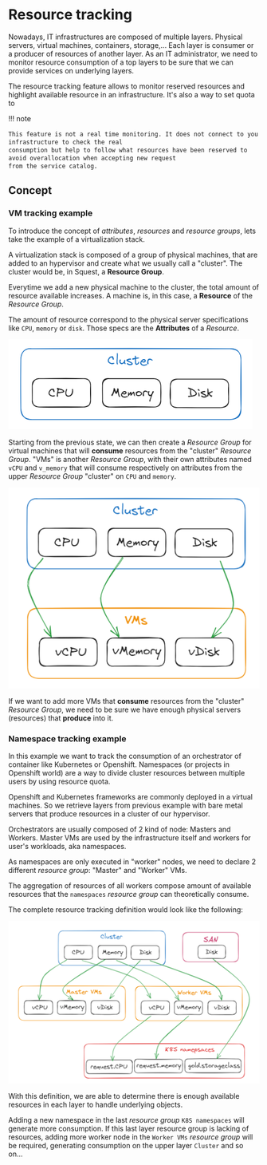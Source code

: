 # Resource tracking

Nowadays, IT infrastructures are composed of multiple layers. Physical servers, virtual machines, containers, storage,...
Each layer is consumer or a producer of resources of another layer.
As an IT administrator, we need to monitor resource consumption of a top layers to be sure that we can provide 
services on underlying layers. 

The resource tracking feature allows to monitor reserved resources and highlight available resource in an infrastructure.
It's also a way to set quota to 

!!! note

    This feature is not a real time monitoring. It does not connect to you infrastructure to check the real 
    consumption but help to follow what resources have been reserved to avoid overallocation when accepting new request 
    from the service catalog.

## Concept

### VM tracking example 

To introduce the concept of _attributes_, _resources_ and _resource groups_, lets take the example of a virtualization stack.

A virtualization stack is composed of a group of physical machines, that are added to an hypervisor and create what we usually call a "cluster". The cluster would be, in Squest, a **Resource Group**.

Everytime we add a new physical machine to the cluster, the total amount of resource available increases. A machine is, in this case, a **Resource** of the _Resource Group_.

The amount of resource correspond to the physical server specifications like `CPU`, `memory` or `disk`. Those specs are the **Attributes** of a _Resource_.

![cluster_rg](../../images/cluster_rg.png)


Starting from the previous state, we can then create a _Resource Group_ for virtual machines that will **consume** resources from the "cluster" _Resource Group_. 
"VMs" is another _Resource Group_, with their own attributes named `vCPU` and `v_memory` that will consume respectively on attributes from the upper _Resource Group_ "cluster" on `CPU` and `memory`.

![vm_rg](../../images/vm_rg.png)

If we want to add more VMs that **consume** resources from the "cluster" _Resource Group_, we need to be sure we have enough physical servers (resources) that **produce** into it.  

### Namespace tracking example

In this example we want to track the consumption of an orchestrator of container like Kubernetes or Openshift. 
Namespaces (or projects in Openshift world) are a way to divide cluster resources between multiple users by using 
resource quota.

Openshift and Kubernetes frameworks are commonly deployed in a virtual machines. 
So we retrieve layers from previous example with bare metal servers that produce resources in a cluster of our hypervisor.

Orchestrators are usually composed of 2 kind of node: Masters and Workers.
Master VMs are used by the infrastructure itself and workers for user's workloads, aka namespaces.

As namespaces are only executed in "worker" nodes, we need to declare 2 different _resource group_: "Master" and "Worker" VMs.

The aggregation of resources of all workers compose amount of available resources that the `namespaces` 
_resource group_ can theoretically consume.

The complete resource tracking definition would look like the following:

![openshift_example](../../images/k8s_example.png)

With this definition, we are able to determine there is enough available resources in each layer to handle underlying objects.

Adding a new namespace in the last _resource group_ `K8S namespaces` will generate more consumption.
If this last layer resource group is lacking of resources, adding more worker node in the `Worker VMs` _resource 
group_ will be required, generating consumption on the upper layer `Cluster` and so on...
